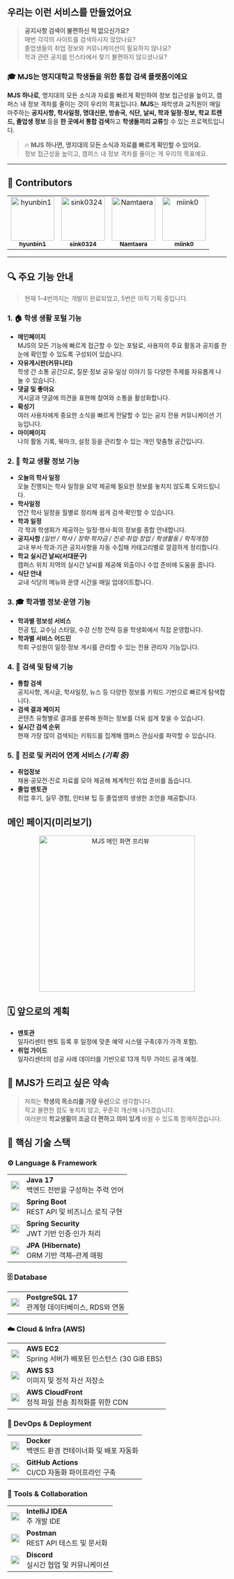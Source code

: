## 우리는 이런 서비스를 만들었어요
> **공지사항 검색이 불편하신 적 없으신가요?**  
> 매번 각각의 사이트를 검색하시지 않았나요?  
> 졸업생들의 취업 정보와 커뮤니케이션이 필요하지 않나요?  
> 학과 관련 공지를 인스타에서 찾기 불편하지 않으셨나요?  


### 🎓 **MJS**는 **명지대학교 학생들을 위한 통합 검색 플랫폼**이에요

**MJS 하나로**, 명지대의 모든 소식과 자료를 빠르게 확인하여 정보 접근성을 높이고, 캠퍼스 내 정보 격차를 줄이는 것이 우리의 목표입니다. **MJS**는 재학생과 교직원이 매일 마주하는 **공지사항, 학사일정, 명대신문, 방송국, 식단, 날씨, 학과 일정·정보, 학교 트렌드, 졸업생 정보** 등을 **한 곳에서 통합 검색**하고 **학생들끼리 교류**할 수 있는 프로젝트입니다.  


> 🔥 **MJS 하나면, 명지대의 모든 소식과 자료를 빠르게 확인할 수 있어요.**  
> 정보 접근성을 높이고, 캠퍼스 내 정보 격차를 줄이는 게 우리의 목표예요.

---

## 👥 Contributors

<table>
  <tr>
    <td align="center">
      <a href="https://github.com/hyunbin1">
        <img src="https://github.com/hyunbin1.png" width="100px" alt="hyunbin1"/><br/>
        <sub><b>hyunbin1</b></sub>
      </a>
    </td>
    <td align="center">
      <a href="https://github.com/sink0324">
        <img src="https://github.com/sink0324.png" width="100px" alt="sink0324"/><br/>
        <sub><b>sink0324</b></sub>
      </a>
    </td>
    <td align="center">
      <a href="https://github.com/Namtaera">
        <img src="https://github.com/Namtaera.png" width="100px" alt="Namtaera"/><br/>
        <sub><b>Namtaera</b></sub>
      </a>
    </td>
    <td align="center">
      <a href="https://github.com/miink0">
        <img src="https://github.com/miink0.png" width="100px" alt="miink0"/><br/>
        <sub><b>miink0</b></sub>
      </a>
    </td>
  </tr>
</table>

---

## 🔍 주요 기능 안내
> 현재 1–4번까지는 개발이 완료되었고, 5번은 아직 기획 중입니다.

### 1. 🏠 학생 생활 포털 기능
- **메인페이지**  
  MJS의 모든 기능에 빠르게 접근할 수 있는 포털로, 사용자의 주요 활동과 공지를 한눈에 확인할 수 있도록 구성되어 있습니다.
- **자유게시판(커뮤니티)**  
  학생 간 소통 공간으로, 질문·정보 공유·일상 이야기 등 다양한 주제를 자유롭게 나눌 수 있습니다.
- **댓글 및 좋아요**  
  게시글과 댓글에 의견을 표현해 참여와 소통을 활성화합니다.
- **확성기**  
  여러 사용자에게 중요한 소식을 빠르게 전달할 수 있는 공지 전용 커뮤니케이션 기능입니다.
- **마이페이지**  
  나의 활동 기록, 북마크, 설정 등을 관리할 수 있는 개인 맞춤형 공간입니다.

### 2. 📅 학교 생활 정보 기능
- **오늘의 학사 일정**  
  오늘 진행되는 학사 일정을 요약 제공해 필요한 정보를 놓치지 않도록 도와드립니다.
- **학사일정**  
  연간 학사 일정을 월별로 정리해 쉽게 검색·확인할 수 있습니다.
- **학과 일정**  
  각 학과 학생회가 제공하는 일정·행사·회의 정보를 종합 안내합니다.
- **공지사항** *(일반 / 학사 / 장학·학자금 / 진로·취업·창업 / 학생활동 / 학칙개정)*  
  교내 부서·학과·기관 공지사항을 자동 수집해 카테고리별로 깔끔하게 정리합니다.
- **학교 실시간 날씨(서대문구)**  
  캠퍼스 위치 지역의 실시간 날씨를 제공해 외출이나 수업 준비에 도움을 줍니다.
- **식단 안내**  
  교내 식당의 메뉴와 운영 시간을 매일 업데이트합니다.

### 3. 🎓 학과별 정보·운영 기능
- **학과별 정보성 서비스**  
  전공 팁, 교수님 스타일, 수강 신청 전략 등을 학생회에서 직접 운영합니다.
- **학과별 서비스 어드민**  
  학회 구성원이 일정·정보 게시를 관리할 수 있는 전용 관리자 기능입니다.

### 4. 🔎 검색 및 탐색 기능
- **통합 검색**  
  공지사항, 게시글, 학사일정, 뉴스 등 다양한 정보를 키워드 기반으로 빠르게 탐색합니다.
- **검색 결과 페이지**  
  콘텐츠 유형별로 결과를 분류해 원하는 정보를 더욱 쉽게 찾을 수 있습니다.
- **실시간 검색 순위**  
  현재 가장 많이 검색되는 키워드를 집계해 캠퍼스 관심사를 파악할 수 있습니다.

### 5. 💼 진로 및 커리어 연계 서비스 *(기획 중)*
- **취업정보**  
  채용·공모전·진로 자료를 모아 제공해 체계적인 취업 준비를 돕습니다.
- **졸업 멘토관**  
  취업 후기, 실무 경험, 인터뷰 팁 등 졸업생의 생생한 조언을 제공합니다.


## 메인 페이지(미리보기)

<div align="center">
  <img src="https://github.com/user-attachments/assets/25b56314-cb27-45b3-9d2f-a620877cd996" width="358" alt="MJS 메인 화면 프리뷰"/>
</div>


## 🗓️ 앞으로의 계획
- **멘토관**  
  일자리센터 멘토 등록 후 일정에 맞춘 예약 시스템 구축(후기·가격 포함).
- **취업 가이드**  
  일자리센터의 성공 사례 데이터를 기반으로 13개 직무 가이드 공개 예정.


## 🤝 MJS가 드리고 싶은 약속
> 저희는 **학생의 목소리를 가장 우선**으로 생각합니다.  
> 작고 불편한 점도 놓치지 않고, 꾸준히 개선해 나가겠습니다.  
> 여러분의 **학교생활이 조금 더 편하고 의미 있게** 바뀔 수 있도록 함께하겠습니다.


## 🚀 핵심 기술 스택

### ⚙️ Language & Framework  
<table>
  <tr>
    <td><img src="https://img.shields.io/badge/Java-17-007396?style=flat&logo=java&logoColor=white" height="20"/></td>
    <td><b>Java 17</b><br/>백엔드 전반을 구성하는 주력 언어</td>
  </tr>
  <tr>
    <td><img src="https://img.shields.io/badge/Spring_Boot-2.7.x-6DB33F?style=flat&logo=spring-boot&logoColor=white" height="20"/></td>
    <td><b>Spring Boot</b><br/>REST API 및 비즈니스 로직 구현</td>
  </tr>
  <tr>
    <td><img src="https://img.shields.io/badge/Spring_Security-Auth-6DB33F?style=flat&logo=spring-security&logoColor=white" height="20"/></td>
    <td><b>Spring Security</b><br/>JWT 기반 인증·인가 처리</td>
  </tr>
  <tr>
    <td><img src="https://img.shields.io/badge/JPA-Hibernate-6DB33F?style=flat&logo=hibernate&logoColor=white" height="20"/></td>
    <td><b>JPA (Hibernate)</b><br/>ORM 기반 객체–관계 매핑</td>
  </tr>
</table>

### 🗄️ Database  
<table>
  <tr>
    <td><img src="https://img.shields.io/badge/PostgreSQL-17-4169E1?style=flat&logo=postgresql&logoColor=white" height="20"/></td>
    <td><b>PostgreSQL 17</b><br/>관계형 데이터베이스, RDS와 연동</td>
  </tr>
</table>

### ☁️ Cloud & Infra (AWS)  
<table>
  <tr>
    <td><img src="https://img.shields.io/badge/EC2-t3.medium-FF9900?style=flat&logo=amazon-ec2&logoColor=white" height="20"/></td>
    <td><b>AWS EC2</b><br/>Spring 서버가 배포된 인스턴스 (30 GiB EBS)</td>
  </tr>
  <tr>
    <td><img src="https://img.shields.io/badge/S3-Static_Storage-569A31?style=flat&logo=amazons3&logoColor=white" height="20"/></td>
    <td><b>AWS S3</b><br/>이미지 및 정적 자산 저장소</td>
  </tr>
  <tr>
    <td><img src="https://img.shields.io/badge/CloudFront-CDN-232F3E?style=flat&logo=amazonaws&logoColor=white" height="20"/></td>
    <td><b>AWS CloudFront</b><br/>정적 파일 전송 최적화를 위한 CDN</td>
  </tr>
</table>

### 🐳 DevOps & Deployment  
<table>
  <tr>
    <td><img src="https://img.shields.io/badge/Docker-Container-2496ED?style=flat&logo=docker&logoColor=white" height="20"/></td>
    <td><b>Docker</b><br/>백엔드 환경 컨테이너화 및 배포 자동화</td>
  </tr>
  <tr>
    <td><img src="https://img.shields.io/badge/GitHub_Actions-CI/CD-2088FF?style=flat&logo=githubactions&logoColor=white" height="20"/></td>
    <td><b>GitHub Actions</b><br/>CI/CD 자동화 파이프라인 구축</td>
  </tr>
</table>

### 🧰 Tools & Collaboration  
<table>
  <tr>
    <td><img src="https://img.shields.io/badge/IntelliJ_IDEA-IDE-000000?style=flat&logo=intellijidea&logoColor=white" height="20"/></td>
    <td><b>IntelliJ IDEA</b><br/>주 개발 IDE</td>
  </tr>
  <tr>
    <td><img src="https://img.shields.io/badge/Postman-API_Test-FF6C37?style=flat&logo=postman&logoColor=white" height="20"/></td>
    <td><b>Postman</b><br/>REST API 테스트 및 문서화</td>
  </tr>
  <tr>
    <td><img src="https://img.shields.io/badge/Discord-Community-5865F2?style=flat&logo=discord&logoColor=white" height="20"/></td>
    <td><b>Discord</b><br/>실시간 협업 및 커뮤니케이션</td>
  </tr>
</table>
